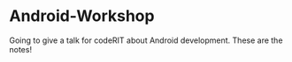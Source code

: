 # Android-Workshop
Going to give a talk for codeRIT about Android development. These are the notes!
